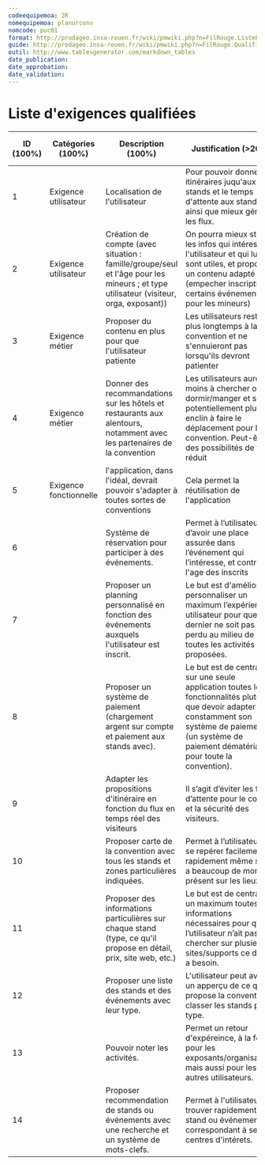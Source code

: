 ```yaml
---
codeequipemoa: 2R
nomequipemoa: planurconv
nomcode: puc01
format: http://prodageo.insa-rouen.fr/wiki/pmwiki.php?n=FilRouge.ListeExigencesQualifiees 
guide: http://prodageo.insa-rouen.fr/wiki/pmwiki.php?n=FilRouge.QualifierExigence
outil: http://www.tablesgenerator.com/markdown_tables
date_publication:
date_approbation:
date_validation:
---
```


# Liste d'exigences qualifiées

| ID (100%) | Catégories (100%)      | Description (100%)                                                                                                                   | Justification (>20%)                                                                                                                                                                                              | Origine (>80%)                                                | Critères de satisfaction (>70%) | Contentement MOA (>30%) | Mécontentement MOA (>30%) | Exigences dépendantes | Exigences conflictuelles |
|-----------|------------------------|--------------------------------------------------------------------------------------------------------------------------------------|-------------------------------------------------------------------------------------------------------------------------------------------------------------------------------------------------------------------|---------------------------------------------------------------|---------------------------------|-------------------------|---------------------------|-----------------------|--------------------------|
| 1         | Exigence utilisateur   | Localisation de l'utilisateur                                                                                                        | Pour pouvoir donner les itinéraires juqu'aux stands et le temps d'attente aux stands, ainsi que mieux gérer les flux.                                                                                             | Brainstorming                                                 |                                 |                         |                           |                       |                          |
| 2         | Exigence utilisateur   | Création de compte (avec situation : famille/groupe/seul et l'âge pour les mineurs ; et type utilisateur (visiteur, orga, exposant)) | On pourra mieux stocker les infos qui intéressent l'utilisateur et qui lui sont utiles, et proposer un contenu adapté (empecher inscription à certains événements pour les mineurs)                               | Idée de base brainstorming, affinée avec la table de Levesque |                                 |                         |                           |                       |                          |
| 3         | Exigence métier        | Proposer du contenu en plus pour que l'utilisateur patiente                                                                          | Les utilisateurs resteront plus longtemps à la convention et ne s'ennuieront pas lorsqu'ils devront patienter                                                                                                     | Brainstorming                                                 |                                 |                         |                           |                       |                          |
| 4         | Exigence métier        | Donner des recommandations sur les hôtels et restaurants aux alentours, notamment avec les partenaires de la convention              | Les utilisateurs auront moins à chercher où dormir/manger et seront potentiellement plus enclin à faire le déplacement pour la convention. Peut-être des possibilités de tarif réduit                             | Brainstorming                                                 |                                 |                         |                           |                       |                          |
| 5         | Exigence fonctionnelle | l'application, dans l'idéal, devrait pouvoir s'adapter à toutes sortes de conventions                                                | Cela permet la réutilisation de l'application                                                                                                                                                                     | Brainstorming                                                 |                                 |                         |                           |                       |                          |
| 6         |                        | Système de réservation pour participer à des événements.                                                                             | Permet à l’utilisateur d’avoir une place assurée dans l’événement qui l’intéresse, et controler l'age des inscrits                                                                                                | Brainstorming                                                 |                                 |                         |                           |                       |                          |
| 7         |                        | Proposer un planning personnalisé en fonction des événements auxquels l'utilisateur est inscrit.                                     | Le but est d'améliorer et personnaliser un maximum l’expérience utilisateur pour que ce dernier ne soit pas perdu au milieu de toutes les activités proposées.                                                    | Brainstorming                                                 |                                 |                         |                           |                       |                          |
| 8         |                        | Proposer un système de paiement (chargement argent sur compte et paiement aux stands avec).                                          | Le but est de centraliser sur une seule application toutes les fonctionnalités plutôt que devoir adapter son constamment son système de paiement (un système de paiement dématérialisé pour toute la convention). | Brainstorming                                                 |                                 |                         |                           |                       |                          |
| 9         |                        | Adapter les propositions d'itinéraire en fonction du flux en temps réel des visiteurs                                                | Il s’agit d’éviter les files d’attente pour le confort et la sécurité des visiteurs.                                                                                                                              | Brainstorming                                                 |                                 |                         |                           |                       |                          |
| 10        |                        | Proposer carte de la convention avec tous les stands et zones particulières indiquées.                                               | Permet à l’utilisateur de se repérer facilement et rapidement même s’il y a beaucoup de monde présent sur les lieux.                                                                                              | Brainstorming                                                 |                                 |                         |                           |                       |                          |
| 11        |                        | Proposer des informations particulières sur chaque stand (type, ce qu'il propose en détail, prix, site web, etc.)                    | Le but est de centraliser un maximum toutes les informations nécessaires pour que l’utilisateur n’ait pas à chercher sur plusieurs sites/supports ce dont il a besoin.                                            | Brainstorming                                                 |                                 |                         |                           |                       |                          |
| 12        |                        | Proposer une liste des stands et des événements avec leur type.                                                                      | L'utilisateur peut avoir un apperçu de ce que propose la convention et classer les stands par type.                                                                                                               | Brainstorming                                                 |                                 |                         |                           |                       |                          |
| 13        |                        | Pouvoir noter les activités.                                                                                                         | Permet un retour d'expéreince, à la fois pour les exposants/organisateurs mais aussi pour les autres utilisateurs.                                                                                                | Brainstorming                                                 |                                 |                         |                           |                       |                          |
| 14        |                        | Proposer recommendation de stands ou événements avec une recherche et un système de mots-clefs.                                      | Permet à l'utilisateur de trouver rapidement des stand ou événements correspondant à ses centres d'intérets.                                                                                                      | Brainstorming                                                 |                                 |                         |                           |                       |                          |
